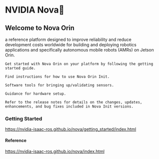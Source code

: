 # NVIDIA Nova

## Welcome to Nova Orin

 a reference platform designed to improve reliability and reduce development costs worldwide for building and deploying robotics applications and specifically autonomous mobile robots (AMRs) on Jetson Orin.

    Get started with Nova Orin on your platform by following the getting started guide.

    Find instructions for how to use Nova Orin Init.

    Software tools for bringing up/validating sensors.

    Guidance for hardware setup.

    Refer to the release notes for details on the changes, updates, enhancements, and bug fixes included in Nova Init versions.

### Getting Started

https://nvidia-isaac-ros.github.io/nova/getting_started/index.html

#### Reference

https://nvidia-isaac-ros.github.io/nova/index.html
